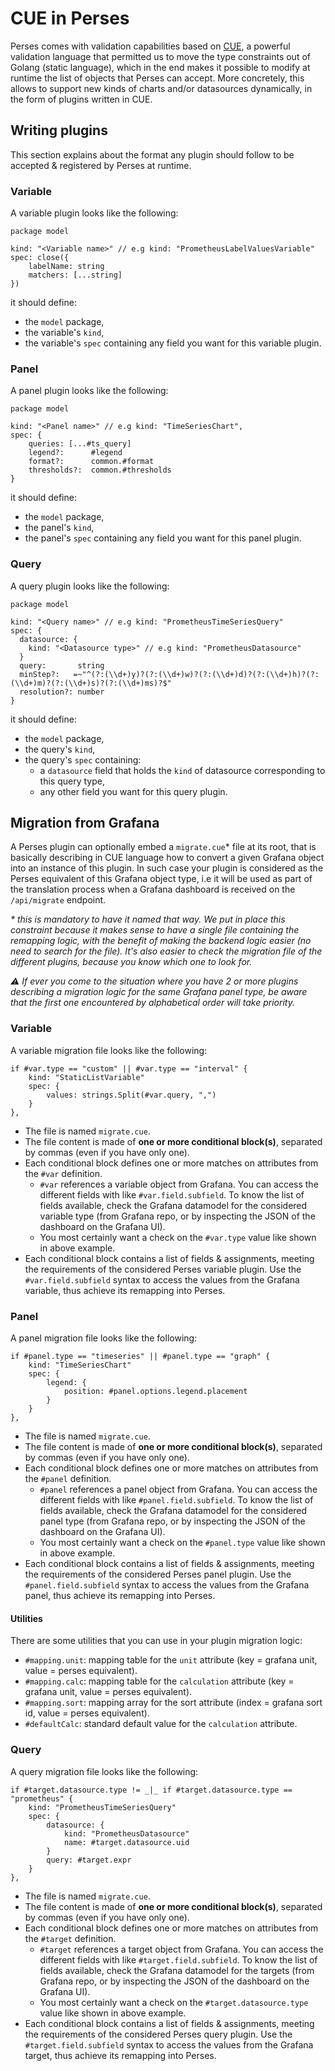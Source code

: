 # CUE in Perses

Perses comes with validation capabilities based on [CUE](https://cuelang.org/), a powerful validation language that permitted us to move the type constraints out of Golang (static language), which in the end makes it possible to modify at runtime the list of objects that Perses can accept. More concretely, this allows to support new kinds of charts and/or datasources dynamically, in the form of plugins written in CUE.

## Writing plugins

This section explains about the format any plugin should follow to be accepted & registered by Perses at runtime.

### Variable

A variable plugin looks like the following:

```cue
package model

kind: "<Variable name>" // e.g kind: "PrometheusLabelValuesVariable"
spec: close({
	labelName: string
	matchers: [...string]
})
```

it should define:
- the `model` package,
- the variable's `kind`,
- the variable's `spec` containing any field you want for this variable plugin.

### Panel

A panel plugin looks like the following:

```cue
package model

kind: "<Panel name>" // e.g kind: "TimeSeriesChart",
spec: {
	queries: [...#ts_query]
	legend?:      #legend
	format?:      common.#format
	thresholds?:  common.#thresholds
}
```

it should define:
- the `model` package,
- the panel's `kind`,
- the panel's `spec` containing any field you want for this panel plugin.

### Query

A query plugin looks like the following:

```cue
package model

kind: "<Query name>" // e.g kind: "PrometheusTimeSeriesQuery"
spec: {
  datasource: {
    kind: "<Datasource type>" // e.g kind: "PrometheusDatasource"
  }
  query:       string
  minStep?:   =~"^(?:(\\d+)y)?(?:(\\d+)w)?(?:(\\d+)d)?(?:(\\d+)h)?(?:(\\d+)m)?(?:(\\d+)s)?(?:(\\d+)ms)?$"
  resolution?: number
}
```

it should define:
- the `model` package,
- the query's `kind`,
- the query's `spec` containing:
  - a `datasource` field that holds the `kind` of datasource corresponding to this query type,
  - any other field you want for this query plugin.

## Migration from Grafana

A Perses plugin can optionally embed a `migrate.cue`\* file at its root, that is basically describing in CUE language how to convert a given Grafana object into an instance of this plugin. In such case your plugin is considered as the Perses equivalent of this Grafana object type, i.e it will be used as part of the translation process when a Grafana dashboard is received on the `/api/migrate` endpoint.

*\* this is mandatory to have it named that way. We put in place this constraint because it makes sense to have a single file containing the remapping logic, with the benefit of making the backend logic easier (no need to search for the file). It's also easier to check the migration file of the different plugins, because you know which one to look for.*

*:warning: If ever you come to the situation where you have 2 or more plugins describing a migration logic for the same Grafana panel type, be aware that the first one encountered by alphabetical order will take priority.*

### Variable

A variable migration file looks like the following:

```cue
if #var.type == "custom" || #var.type == "interval" {
    kind: "StaticListVariable"
    spec: {
        values: strings.Split(#var.query, ",")
    }
},
```

- The file is named `migrate.cue`.
- The file content is made of **one or more conditional block(s)**, separated by commas (even if you have only one).
- Each conditional block defines one or more matches on attributes from the `#var` definition.
  - `#var` references a variable object from Grafana. You can access the different fields with like `#var.field.subfield`. To know the list of fields available, check the Grafana datamodel for the considered variable type (from Grafana repo, or by inspecting the JSON of the dashboard on the Grafana UI).
  - You most certainly want a check on the `#var.type` value like shown in above example.
- Each conditional block contains a list of fields & assignments, meeting the requirements of the considered Perses variable plugin. Use the `#var.field.subfield` syntax to access the values from the Grafana variable, thus achieve its remapping into Perses.

### Panel

A panel migration file looks like the following:

```cue
if #panel.type == "timeseries" || #panel.type == "graph" {
    kind: "TimeSeriesChart"
    spec: {
        legend: {
            position: #panel.options.legend.placement
        }
    }
},
```

- The file is named `migrate.cue`.
- The file content is made of **one or more conditional block(s)**, separated by commas (even if you have only one).
- Each conditional block defines one or more matches on attributes from the `#panel` definition.
  - `#panel` references a panel object from Grafana. You can access the different fields with like `#panel.field.subfield`. To know the list of fields available, check the Grafana datamodel for the considered panel type (from Grafana repo, or by inspecting the JSON of the dashboard on the Grafana UI).
  - You most certainly want a check on the `#panel.type` value like shown in above example.
- Each conditional block contains a list of fields & assignments, meeting the requirements of the considered Perses panel plugin. Use the `#panel.field.subfield` syntax to access the values from the Grafana panel, thus achieve its remapping into Perses.

#### Utilities

There are some utilities that you can use in your plugin migration logic:

- `#mapping.unit`: mapping table for the `unit` attribute (key = grafana unit, value = perses equivalent).
- `#mapping.calc`: mapping table for the `calculation` attribute (key = grafana unit, value = perses equivalent).
- `#mapping.sort`: mapping array for the sort attribute (index = grafana sort id, value = perses equivalent).
- `#defaultCalc`: standard default value for the `calculation` attribute.

### Query

A query migration file looks like the following:

```cue
if #target.datasource.type != _|_ if #target.datasource.type == "prometheus" {
    kind: "PrometheusTimeSeriesQuery"
    spec: {
        datasource: {
            kind: "PrometheusDatasource"
            name: #target.datasource.uid
        }
        query: #target.expr
    }
},
```

- The file is named `migrate.cue`.
- The file content is made of **one or more conditional block(s)**, separated by commas (even if you have only one).
- Each conditional block defines one or more matches on attributes from the `#target` definition.
  - `#target` references a target object from Grafana. You can access the different fields with like `#target.field.subfield`. To know the list of fields available, check the Grafana datamodel for the targets (from Grafana repo, or by inspecting the JSON of the dashboard on the Grafana UI).
  - You most certainly want a check on the `#target.datasource.type` value like shown in above example.
- Each conditional block contains a list of fields & assignments, meeting the requirements of the considered Perses query plugin. Use the `#target.field.subfield` syntax to access the values from the Grafana target, thus achieve its remapping into Perses.
